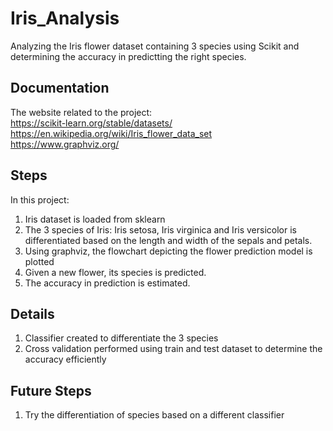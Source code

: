 # Iris_Analysis

Analyzing the Iris flower dataset containing 3 species using Scikit and determining the accuracy in predictting the right species.

## Documentation<br>
The website related to the project: <br>
https://scikit-learn.org/stable/datasets/ <br>
https://en.wikipedia.org/wiki/Iris_flower_data_set <br>
https://www.graphviz.org/ <br>

## Steps
In this project:
1. Iris dataset is loaded from sklearn
2. The 3 species of Iris: Iris setosa, Iris virginica and Iris versicolor is differentiated based on the length and width of the sepals and petals.
3. Using graphviz, the flowchart depicting the flower prediction model is plotted
4. Given a new flower, its species is predicted.
5. The accuracy in prediction is estimated.

## Details
1. Classifier created to differentiate the 3 species
2. Cross validation performed using train and test dataset to determine the accuracy efficiently

## Future Steps
1. Try the differentiation of species based on a different classifier
